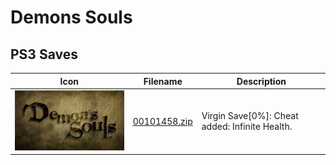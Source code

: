 # Demons Souls

## PS3 Saves

| Icon | Filename | Description |
|------|----------|-------------|
| ![Demons Souls](ICON0.PNG) | [00101458.zip](00101458.zip) | Virgin Save[0%]: Cheat added: Infinite Health. |
